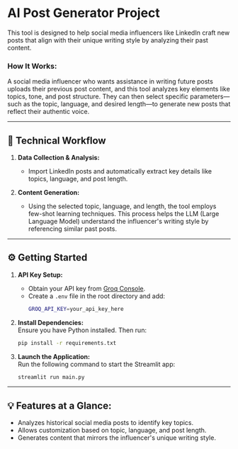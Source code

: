 # **AI Post Generator Project**

This tool is designed to help social media influencers like LinkedIn craft new posts that align with their unique writing style by analyzing their past content.

### **How It Works:**
A social media influencer who wants assistance in writing future posts uploads their previous post content, and this tool analyzes key elements like topics, tone, and post structure. They can then select specific parameters—such as the topic, language, and desired length—to generate new posts that reflect their authentic voice.

---

## 🚀 **Technical Workflow**

1. **Data Collection & Analysis:**
   - Import LinkedIn posts and automatically extract key details like topics, language, and post length.

2. **Content Generation:**
   - Using the selected topic, language, and length, the tool employs few-shot learning techniques. This process helps the LLM (Large Language Model) understand the influencer's writing style by referencing similar past posts.

---

## ⚙️ **Getting Started**

1. **API Key Setup:**  
   - Obtain your API key from [Groq Console](https://console.groq.com/keys).  
   - Create a `.env` file in the root directory and add:
     ```bash
     GROQ_API_KEY=your_api_key_here
     ```

2. **Install Dependencies:**  
   Ensure you have Python installed. Then run:
   ```bash
   pip install -r requirements.txt
   ```

3. **Launch the Application:**  
   Run the following command to start the Streamlit app:
   ```bash
   streamlit run main.py
   ```

---

## 💡 **Features at a Glance:**
- Analyzes historical social media posts to identify key topics.
- Allows customization based on topic, language, and post length.
- Generates content that mirrors the influencer's unique writing style.


